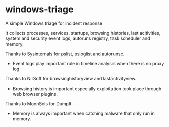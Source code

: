 # windows-triage
A simple Windows triage for incident response

It collects processes, services, startups, browsing histories, last acitivities, system and security event logs, autoruns registry, task scheduler and memory.

Thanks to Sysinternals for pslist, psloglist and autorunsc.
- Event logs play important role in timeline analysis when there is no proxy log.

Thanks to NirSoft for browsinghistoryview and lastactivityview.
- Browsing history is important especially exploitation took place through web browser plugins.

Thanks to MoonSols for DumpIt.
- Memory is always important when catching malware that only run in memory.
